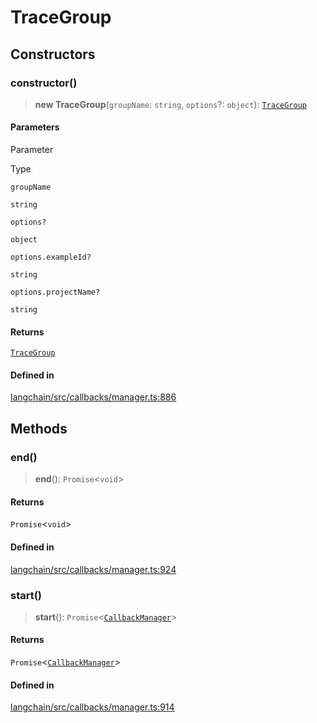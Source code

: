 TraceGroup
==========

Constructors[](#constructors "Direct link to Constructors")
------------------------------------------------------------

### constructor()[](#constructor "Direct link to constructor()")

> **new TraceGroup**(`groupName`: `string`, `options`?: `object`): [`TraceGroup`](/docs/api/callbacks/classes/TraceGroup)

#### Parameters[](#parameters "Direct link to Parameters")

Parameter

Type

`groupName`

`string`

`options?`

`object`

`options.exampleId?`

`string`

`options.projectName?`

`string`

#### Returns[](#returns "Direct link to Returns")

[`TraceGroup`](/docs/api/callbacks/classes/TraceGroup)

#### Defined in[](#defined-in "Direct link to Defined in")

[langchain/src/callbacks/manager.ts:886](https://github.com/hwchase17/langchainjs/blob/1c1274d/langchain/src/callbacks/manager.ts#L886)

Methods[](#methods "Direct link to Methods")
---------------------------------------------

### end()[](#end "Direct link to end()")

> **end**(): `Promise`<`void`\>

#### Returns[](#returns-1 "Direct link to Returns")

`Promise`<`void`\>

#### Defined in[](#defined-in-1 "Direct link to Defined in")

[langchain/src/callbacks/manager.ts:924](https://github.com/hwchase17/langchainjs/blob/1c1274d/langchain/src/callbacks/manager.ts#L924)

### start()[](#start "Direct link to start()")

> **start**(): `Promise`<[`CallbackManager`](/docs/api/callbacks/classes/CallbackManager)\>

#### Returns[](#returns-2 "Direct link to Returns")

`Promise`<[`CallbackManager`](/docs/api/callbacks/classes/CallbackManager)\>

#### Defined in[](#defined-in-2 "Direct link to Defined in")

[langchain/src/callbacks/manager.ts:914](https://github.com/hwchase17/langchainjs/blob/1c1274d/langchain/src/callbacks/manager.ts#L914)